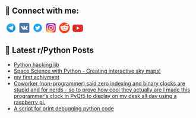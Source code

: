 ## 🔎 Connect with me:
[<img src="https://github.com/bullbesh/bullbesh/blob/main/images/Telegram.png" width="32" height="32" />](https://t.me/bullbesh)
[<img src="https://github.com/bullbesh/bullbesh/blob/main/images/VK.png" width="32" height="32" />](https://vk.com/bullbesh)
[<img src="https://github.com/bullbesh/bullbesh/blob/main/images/Twitter.png" width="32" height="32" />](https://twitter.com/bullbesh1)
[<img src="https://github.com/bullbesh/bullbesh/blob/main/images/Instagram.png" width="32" height="32" />](https://www.instagram.com/bullbesh)
[<img src="https://github.com/bullbesh/bullbesh/blob/main/images/Reddit.png" width="32" height="32" />](https://www.reddit.com/user/bullbesh)
[<img src="https://github.com/bullbesh/bullbesh/blob/main/images/YouTube.png" width="32" height="32" />](https://www.youtube.com/channel/UCtfjRs6uzgq5mfm8S06WTcg)

## 📕 Latest r/Python Posts
<!-- BLOG-POST-LIST:START -->
- [Python hacking lib](https://www.reddit.com/r/Python/comments/ysoyec/python_hacking_lib/)
- [Space Science with Python - Creating interactive sky maps!](https://www.reddit.com/r/Python/comments/ysnnks/space_science_with_python_creating_interactive/)
- [my first achivment](https://www.reddit.com/r/Python/comments/ysn87h/my_first_achivment/)
- [Coworker &lpar;non-programmer&rpar; said zero indexing and binary clocks are stupid and for nerds - so to prove how cool they actually are I made this programmer&#39;s clock in PyQt5 to display on my desk all day using a raspberry pi.](https://www.reddit.com/r/Python/comments/ysl3qf/coworker_nonprogrammer_said_zero_indexing_and/)
- [A script for print debugging python code](https://www.reddit.com/r/Python/comments/ysl2wt/a_script_for_print_debugging_python_code/)
<!-- BLOG-POST-LIST:END -->
